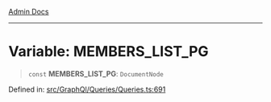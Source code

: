 [Admin Docs](/)

***

# Variable: MEMBERS\_LIST\_PG

> `const` **MEMBERS\_LIST\_PG**: `DocumentNode`

Defined in: [src/GraphQl/Queries/Queries.ts:691](https://github.com/PalisadoesFoundation/talawa-admin/blob/main/src/GraphQl/Queries/Queries.ts#L691)
